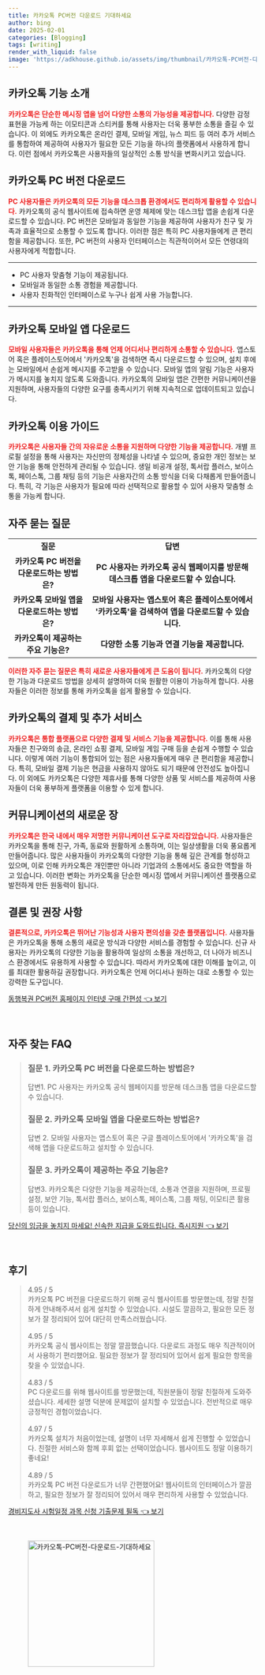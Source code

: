 ```yaml
---
title: 카카오톡 PC버전 다운로드 기대하세요
author: bing
date: 2025-02-01
categories: [Blogging]
tags: [writing]
render_with_liquid: false
image: 'https://adkhouse.github.io/assets/img/thumbnail/카카오톡-PC버전-다운로드-기대하세요.webp'
---
```



<h2 id='카카오톡 기능 소개'>카카오톡 기능 소개</h2>

<p><b><span style="color: #ee2323;">카카오톡은 단순한 메시징 앱을 넘어 다양한 소통의 가능성을 제공합니다.</span></b> 다양한 감정 표현을 가능케 하는 이모티콘과 스티커를 통해 사용자는 더욱 풍부한 소통을 즐길 수 있습니다. 이 외에도 카카오톡은 온라인 결제, 모바일 게임, 뉴스 피드 등 여러 추가 서비스를 통합하여 제공하여 사용자가 필요한 모든 기능을 하나의 플랫폼에서 사용하게 합니다. 이런 점에서 카카오톡은 사용자들의 일상적인 소통 방식을 변화시키고 있습니다.</p>

<h2 id='카카오톡 PC 버전 다운로드'>카카오톡 PC 버전 다운로드</h2>

<p><b><span style="color: #ee2323;">PC 사용자들은 카카오톡의 모든 기능을 데스크톱 환경에서도 편리하게 활용할 수 있습니다.</span></b> 카카오톡의 공식 웹사이트에 접속하면 운영 체제에 맞는 데스크탑 앱을 손쉽게 다운로드할 수 있습니다. PC 버전은 모바일과 동일한 기능을 제공하여 사용자가 친구 및 가족과 효율적으로 소통할 수 있도록 합니다. 이러한 점은 특히 PC 사용자들에게 큰 편리함을 제공합니다. 또한, PC 버전의 사용자 인터페이스는 직관적이어서 모든 연령대의 사용자에게 적합합니다.</p>

<hr />

<ul>
    <li>PC 사용자 맞춤형 기능이 제공됩니다.</li>
    <li>모바일과 동일한 소통 경험을 제공합니다.</li>
    <li>사용자 친화적인 인터페이스로 누구나 쉽게 사용 가능합니다.</li>
</ul>

<hr />

<h2 id='카카오톡 모바일 앱 다운로드'>카카오톡 모바일 앱 다운로드</h2>

<p><b><span style="color: #ee2323;">모바일 사용자들은 카카오톡을 통해 언제 어디서나 편리하게 소통할 수 있습니다.</span></b> 앱스토어 혹은 플레이스토어에서 '카카오톡'을 검색하면 즉시 다운로드할 수 있으며, 설치 후에는 모바일에서 손쉽게 메시지를 주고받을 수 있습니다. 모바일 앱의 알림 기능은 사용자가 메시지를 놓치지 않도록 도와줍니다. 카카오톡의 모바일 앱은 간편한 커뮤니케이션을 지원하며, 사용자들의 다양한 요구를 충족시키기 위해 지속적으로 업데이트되고 있습니다.</p>

<h2 id='카카오톡 이용 가이드'>카카오톡 이용 가이드</h2>

<p><b><span style="color: #ee2323;">카카오톡은 사용자들 간의 자유로운 소통을 지원하며 다양한 기능을 제공합니다.</span></b> 개별 프로필 설정을 통해 사용자는 자신만의 정체성을 나타낼 수 있으며, 중요한 개인 정보는 보안 기능을 통해 안전하게 관리될 수 있습니다. 생일 비공개 설정, 톡서랍 플러스, 보이스톡, 페이스톡, 그룹 채팅 등의 기능은 사용자간의 소통 방식을 더욱 다채롭게 만들어줍니다. 특히, 각 기능은 사용자가 필요에 따라 선택적으로 활용할 수 있어 사용자 맞춤형 소통을 가능케 합니다.</p>

<h2 id='자주 묻는 질문'>자주 묻는 질문</h2>

<table>
    <tr>
        <td style="text-align: center; height: 17px;"><b>질문</b></td>
        <td style="text-align: center; height: 17px;"><b>답변</b></td>
    </tr>
    <tr>
        <td style="text-align: center; height: 17px;"><b>카카오톡 PC 버전을 다운로드하는 방법은?</b></td>
        <td style="text-align: center; height: 17px;"><b>PC 사용자는 카카오톡 공식 웹페이지를 방문해 데스크톱 앱을 다운로드할 수 있습니다.</b></td>
    </tr>
    <tr>
        <td style="text-align: center; height: 17px;"><b>카카오톡 모바일 앱을 다운로드하는 방법은?</b></td>
        <td style="text-align: center; height: 17px;"><b>모바일 사용자는 앱스토어 혹은 플레이스토어에서 '카카오톡'을 검색하여 앱을 다운로드할 수 있습니다.</b></td>
    </tr>
    <tr>
        <td style="text-align: center; height: 17px;"><b>카카오톡이 제공하는 주요 기능은?</b></td>
        <td style="text-align: center; height: 17px;"><b>다양한 소통 기능과 연결 기능을 제공합니다.</b></td>
    </tr>
</table>

<p><b><span style="color: #ee2323;">이러한 자주 묻는 질문은 특히 새로운 사용자들에게 큰 도움이 됩니다.</span></b> 카카오톡의 다양한 기능과 다운로드 방법을 상세히 설명하여 더욱 원활한 이용이 가능하게 합니다. 사용자들은 이러한 정보를 통해 카카오톡을 쉽게 활용할 수 있습니다.</p>

<h2 id='카카오톡의 결제 및 추가 서비스'>카카오톡의 결제 및 추가 서비스</h2>

<p><b><span style="color: #ee2323;">카카오톡은 통합 플랫폼으로 다양한 결제 및 서비스 기능을 제공합니다.</span></b> 이를 통해 사용자들은 친구와의 송금, 온라인 쇼핑 결제, 모바일 게임 구매 등을 손쉽게 수행할 수 있습니다. 이렇게 여러 기능이 통합되어 있는 점은 사용자들에게 매우 큰 편리함을 제공합니다. 특히, 모바일 결제 기능은 현금을 사용하지 않아도 되기 때문에 안전성도 높아집니다. 이 외에도 카카오톡은 다양한 제휴사를 통해 다양한 상품 및 서비스를 제공하여 사용자들이 더욱 풍부하게 플랫폼을 이용할 수 있게 합니다.</p>

<h2 id='커뮤니케이션의 새로운 장'>커뮤니케이션의 새로운 장</h2>

<p><b><span style="color: #ee2323;">카카오톡은 한국 내에서 매우 저명한 커뮤니케이션 도구로 자리잡았습니다.</span></b> 사용자들은 카카오톡을 통해 친구, 가족, 동료와 원활하게 소통하며, 이는 일상생활을 더욱 풍요롭게 만들어줍니다. 많은 사용자들이 카카오톡의 다양한 기능을 통해 깊은 관계를 형성하고 있으며, 이로 인해 카카오톡은 개인뿐만 아니라 기업과의 소통에서도 중요한 역할을 하고 있습니다. 이러한 변화는 카카오톡을 단순한 메시징 앱에서 커뮤니케이션 플랫폼으로 발전하게 만든 원동력이 됩니다.</p>

<h2 id='결론 및 권장 사항'>결론 및 권장 사항</h2>

<p><b><span style="color: #ee2323;">결론적으로, 카카오톡은 뛰어난 기능성과 사용자 편의성을 갖춘 플랫폼입니다.</span></b> 사용자들은 카카오톡을 통해 소통의 새로운 방식과 다양한 서비스를 경험할 수 있습니다. 신규 사용자는 카카오톡의 다양한 기능을 활용하여 일상의 소통을 개선하고, 더 나아가 비즈니스 환경에서도 유용하게 사용할 수 있습니다. 따라서 카카오톡에 대한 이해를 높이고, 이를 최대한 활용하길 권장합니다. 카카오톡은 언제 어디서나 원하는 대로 소통할 수 있는 강력한 도구입니다.</p>


<p><a class="click-button" title="동행복권 PC버전 홈페이지 인터넷 구매 간편성" href="https://adkhouse.github.io/posts/%EB%8F%99%ED%96%89%EB%B3%B5%EA%B6%8C-PC%EB%B2%84%EC%A0%84-%ED%99%88%ED%8E%98%EC%9D%B4%EC%A7%80-%EC%9D%B8%ED%84%B0%EB%84%B7-%EA%B5%AC%EB%A7%A4-%EA%B0%84%ED%8E%B8%EC%84%B1/" rel="dofollow">동행복권 PC버전 홈페이지 인터넷 구매 간편성 👈 보기</a></p><br>
<h2 id='자주_찾는_FAQ'>자주 찾는 FAQ</h2>
<div itemscope="" itemtype="https://schema.org/FAQPage"> 
<blockquote> 
<div itemscope="" itemprop="mainEntity" itemtype="https://schema.org/Question"> 
<h3 itemprop="name">질문 1. 카카오톡 PC 버전을 다운로드하는 방법은?</h3> 
<div itemscope="" itemprop="acceptedAnswer" itemtype="https://schema.org/Answer"> 
<span itemprop="text"> 
<p>답변1. PC 사용자는 카카오톡 공식 웹페이지를 방문해 데스크톱 앱을 다운로드할 수 있습니다.</p> 
</span> 
</div> 
</div> 
<div itemscope="" itemprop="mainEntity" itemtype="https://schema.org/Question"> 
<h3 itemprop="name">질문 2. 카카오톡 모바일 앱을 다운로드하는 방법은?</h3> 
<div itemscope="" itemprop="acceptedAnswer" itemtype="https://schema.org/Answer"> 
<span itemprop="text"> 
<p>답변 2. 모바일 사용자는 앱스토어 혹은 구글 플레이스토어에서 '카카오톡'을 검색해 앱을 다운로드하고 설치할 수 있습니다.</p> 
</span> 
</div> 
</div> 
<div itemscope="" itemprop="mainEntity" itemtype="https://schema.org/Question"> 
<h3 itemprop="name">질문 3. 카카오톡이 제공하는 주요 기능은?</h3> 
<div itemscope="" itemprop="acceptedAnswer" itemtype="https://schema.org/Answer"> 
<span itemprop="text"> 
<p>답변3. 카카오톡은 다양한 기능을 제공하는데, 소통과 연결을 지원하며, 프로필 설정, 보안 기능, 톡서랍 플러스, 보이스톡, 페이스톡, 그룹 채팅, 이모티콘 활용 등이 있습니다.</p> 
</span> 
</div> 
</div> 
</blockquote> 
</div>
<p><a class="click-button" title="당신의 임금을 놓치지 마세요! 신속한 지급을 도와드립니다. 즉시지원" href="https://adkhouse.github.io/posts/%EB%8B%B9%EC%8B%A0%EC%9D%98-%EC%9E%84%EA%B8%88%EC%9D%84-%EB%86%93%EC%B9%98%EC%A7%80-%EB%A7%88%EC%84%B8%EC%9A%94!-%EC%8B%A0%EC%86%8D%ED%95%9C-%EC%A7%80%EA%B8%89%EC%9D%84-%EB%8F%84%EC%99%80%EB%93%9C%EB%A6%BD%EB%8B%88%EB%8B%A4.-%EC%A6%89%EC%8B%9C%EC%A7%80%EC%9B%90/" rel="dofollow">당신의 임금을 놓치지 마세요! 신속한 지급을 도와드립니다. 즉시지원 👈 보기</a></p><br>
<h2 id='후기'>후기</h2>
<div itemscope itemtype="https://schema.org/Product">
  <blockquote>
  <div itemprop="review" itemscope itemtype="https://schema.org/Review">
      <div itemprop="reviewRating" itemscope itemtype="https://schema.org/Rating"> <span itemprop="ratingValue">4.95</span> / <span itemprop="bestRating">5</span> </div>
      <span itemprop="reviewBody">카카오톡 PC 버전을 다운로드하기 위해 공식 웹사이트를 방문했는데, 정말 친절하게 안내해주셔서 쉽게 설치할 수 있었습니다. 시설도 깔끔하고, 필요한 모든 정보가 잘 정리되어 있어 대단히 만족스러웠습니다.</span>
  </div>
  <br>
  <div itemprop="review" itemscope itemtype="https://schema.org/Review">
      <div itemprop="reviewRating" itemscope itemtype="https://schema.org/Rating"> <span itemprop="ratingValue">4.95</span> / <span itemprop="bestRating">5</span> </div>
      <span itemprop="reviewBody">카카오톡 공식 웹사이트는 정말 깔끔했습니다. 다운로드 과정도 매우 직관적이어서 사용하기 편리했어요. 필요한 정보가 잘 정리되어 있어서 쉽게 필요한 항목을 찾을 수 있었습니다.</span>
  </div>
  <br>
  <div itemprop="review" itemscope itemtype="https://schema.org/Review">
      <div itemprop="reviewRating" itemscope itemtype="https://schema.org/Rating"> <span itemprop="ratingValue">4.83</span> / <span itemprop="bestRating">5</span> </div>
      <span itemprop="reviewBody">PC 다운로드를 위해 웹사이트를 방문했는데, 직원분들이 정말 친절하게 도와주셨습니다. 세세한 설명 덕분에 문제없이 설치할 수 있었습니다. 전반적으로 매우 긍정적인 경험이었습니다.</span>
  </div>
  <br>
  <div itemprop="review" itemscope itemtype="https://schema.org/Review">
      <div itemprop="reviewRating" itemscope itemtype="https://schema.org/Rating"> <span itemprop="ratingValue">4.97</span> / <span itemprop="bestRating">5</span> </div>
      <span itemprop="reviewBody">카카오톡 설치가 처음이었는데, 설명이 너무 자세해서 쉽게 진행할 수 있었습니다. 친절한 서비스와 함께 후회 없는 선택이었습니다. 웹사이트도 정말 이용하기 좋네요!</span>
  </div>
  <br>
  <div itemprop="review" itemscope itemtype="https://schema.org/Review">
      <div itemprop="reviewRating" itemscope itemtype="https://schema.org/Rating"> <span itemprop="ratingValue">4.89</span> / <span itemprop="bestRating">5</span> </div>
      <span itemprop="reviewBody">카카오톡 PC 버전 다운로드가 너무 간편했어요! 웹사이트의 인터페이스가 깔끔하고, 필요한 정보가 잘 정리되어 있어서 매우 편리하게 사용할 수 있었습니다.</span>
  </div>
  </blockquote>
</div>
<p><a class="click-button" title="경비지도사 시험일정 과목 신청 기출문제 필독" href="https://adkhouse.github.io/posts/%EA%B2%BD%EB%B9%84%EC%A7%80%EB%8F%84%EC%82%AC-%EC%8B%9C%ED%97%98%EC%9D%BC%EC%A0%95-%EA%B3%BC%EB%AA%A9-%EC%8B%A0%EC%B2%AD-%EA%B8%B0%EC%B6%9C%EB%AC%B8%EC%A0%9C-%ED%95%84%EB%8F%85/" rel="dofollow">경비지도사 시험일정 과목 신청 기출문제 필독 👈 보기</a></p><br>
<figure class="image"><img src="https://adkhouse.github.io/assets/img/thumbnail/카카오톡-PC버전-다운로드-기대하세요.webp" alt="카카오톡-PC버전-다운로드-기대하세요" width="256" height="256"></figure>
